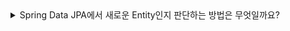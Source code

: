 <details>
<summary> Spring Data JPA에서 새로운 Entity인지 판단하는 방법은 무엇일까요? </summary>
<br>
<pre>
@id의 필드가 primitive 타입이면 null 체크 불가 → JPA가 insert/update 판단 못함
동작은 하지만 isNew()의 판단 가능성이 애매해진다. 실수로 id에 값을 넣었다면 insert해야 할것을 update하게 되는 문제 발생

여기서 새로운 Entity는 (아직 영속화되지 않은 Entity라는 뜻이다.)
1. @Id의 값으로 판단
가장 일반적인 방법으로 id에 해당하는 필드가 null인지 확인하며
isNew()로 확인한다.
- jpa는 id==null인 경우 이 엔티티를 새로운 객체로 간주하고, persist()를 호출
- id !=null이면 이미 DB에 존재하는 것으로 간주하고, merge()를 사용

2. Persistable<T> 인터페이스 사용
직접 구현해서 boolean isNew를 true로 하면 id가 null이 아니어도 insert를 수행

3. EntityManager의 contains() 메서드 사용

# save()할때 persist() , merge() 판단
새로운 Entity인지 여부는 JpaEntityInformation의 isNew(T entity)에 의해 판단됩니다. 다른 설정이 없으면 JpaEntityInformation의 
구현체 중 JpaMetamodelEntityInformation 클래스가 동작합니다. @Version이 사용된 필드가 없거나 @Version이 사용된 필드가 primitive 타입이면 
AbstractEntityInformation의 isNew()를 호출합니다. @Version이 사용된 필드가 wrapper class이면 null여부를 확인합니다.

@Version이 사용된 필드가 없어서 AbstractEntityInformation 클래스가 동작하면 @Id 어노테이션을 사용한 필드를 확인해서 primitive 타입이 
아니라면 null 여부, Number의 하위 타입이면 0인지 여부를 확인합니다.@GeneratedValue 어노테이션으로 키 생성 전략을 사용하면 데이터베이스에 
저장될 때 id가 할당됩니다. 따라서 데이터베이스에 저장되기 전에 메모리에서 생성된 객체는 id가 비어있기 때문에 isNew()는 true가 되어 새로운 
entity로 판단합니다.

# 직접 ID를 할당하는 경우에는 어떻게 동작하나요?
키 생성 전략을 사용하지 않고 직접 ID를 할당하는 경우 새로운 entity로 간주되지 않습니다. 이 때는 엔티티에서 Persistable<T> 인터페이스를 구현해서 
JpaMetamodelEntityInformation 클래스가 아닌 JpaPersistableEntityInformation의 isNew()가 동작하도록 해야 합니다.

# 새로운 Entity인지 판단하는게 왜 중요할까?
save 호출 시 isNew 로 merge, persist를 할지를 판단 하는데 id를 직접 지정하면 신규 entity로 보지 않아 merge를 수행한다.
이때 entity가 신규임에도 merge를 수행하여 select insert를 같이 수행하여 비효율이 발생
따라서 entity인지 판단하는것은 중요하다.

# merge는 왜 select 하고 insert할까?
안정성을 위해서이다. 혹시 update했는데 db에 값이 없으면 사고이다.
그래서 select로 값이 있으면 update하고 없으면 insert 하는 동작을 수행한다.
그리고 merge는 동작이 무겁고 예측이 어렵다.

</pre>

</details>